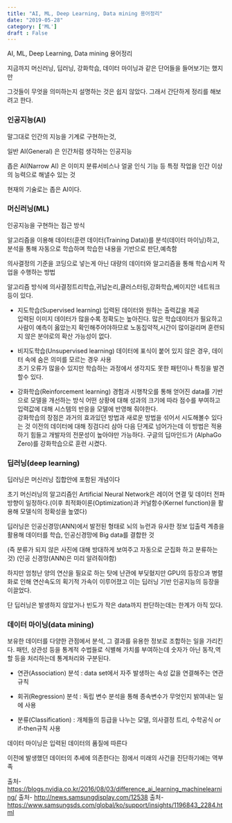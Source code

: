 ```yaml
---
title: "AI, ML, Deep Learning, Data mining 용어정리"
date: "2019-05-28"
category: ['ML']
draft : False
---
```


AI, ML, Deep Learning, Data mining 용어정리

지금까지 머신러닝, 딥러닝, 강화학습, 데이터 마이닝과 같은 단어들을 들어보기는 했지만

그것들이 무엇을 의미하는지 설명하는 것은 쉽지 않았다.
그래서 간단하게 정리를 해보려고 한다.



### 인공지능(AI)

말그대로 인간의 지능을 기계로 구현하는것,

일반 AI(General) 은 인간처럼 생각하는 인공지능

좁은 AI(Narrow AI) 은 이미지 분류서비스나 얼굴 인식 기능 등
특정 작업을 인간 이상의 능력으로 해낼수 있는 것

현재의 기술로는 좁은 AI이다.






### 머신러닝(ML)

인공지능을 구현하는 접근 방식

알고리즘을 이용해 데이터(훈련 데이터(Training Data))를 분석(데이터 마이닝)하고, 분석을 통해 자동으로 학습하며 학습한 내용을 기반으로 판단,예측함

의사결정의 기준을 코딩으로 넣는게 아닌 대량의 데이터와 알고리즘을 통해 학습시켜 작업을 수행하는 방법

알고리즘 방식에 의사결정트리학습,귀납논리,클러스터링,강화학습,베이지안 네트워크 등이 있다.


* 지도학습(Supervised learning)
   입력된 데이터와 원하는 출력값을 제공   
   입력된 이미지 데이터가 많을수록 정확도는 높아진다. 많은 학습데이터가 필요하고
   사람이 예측이 옳았는지 확인해주어야하므로 노동집약적,시간이 많이걸리며
   훈련되지 않은 분야로의 확산 가능성이 없다.

* 비지도학습(Unsupervised learning)
   데이터에 표식이 붙어 있지 않은 경우, 데이터 속에 숨은 의미를 모르는 경우 사용    
   초기 오류가 많을수 있지만 학습하는 과정에서 생각지도 못한 패턴이나 특징을 발견할수 있다.

* 강화학습(Reinforcement learning)
   경험과 시행착오를 통해 얻어진 data를 기반으로 모델을 개선하는 방식
   어떤 상황에 대해 성과의 크기에 따라 점수를 부여하고 입력값에 대해 시스템의 반응을 모델에 반영해 줘야한다.   
   강화학습의 장점은 과거의 효과있던 방법과 새로운 방법을 섞어서 시도해볼수 있다는 것
   이전의 데이터에 대해 징검다리 삼아 다음 단계로 넘어가는데
   이 방법은 적용하기 힘들고 개발자의 전문성이 높아야만 가능하다.
   구글의 딥마인드가 (AlphaGo Zero)를 강화학습으로 훈련 시켰다.


### 딥러닝(deep learning)

딥러닝은 머신러닝 집합안에 포함된 개념이다

초기 머신러닝의 알고리즘인 Artificial Neural Network은 레이어 연결 및 데이터 전파 방향이 일정하다.(이후 최적화이론(Optimization)과 커널함수(Kernel function)을 활용해 모델식의 정확성을 높였다)

딥러닝은 인공신경망(ANN)에서 발전된 형태로 뇌의 뉴런과 유사한 정보 입출력 계층을 활용해 데이터를 학습, 인공신경망에 Big data를 결합한 것

(즉 분류가 되지 않은 사진에 대해 방대하게 보여주고 자동으로 군집화 하고 분류하는 것)
(인공 신경망(ANN)은 미리 알려줘야함)


하지만 엄청난 양의 연산을 필요로 하는 탓에 난관에 부딪혔지만
GPU의 등장으과 병렬화로 인해 연산속도의 획기적 가속이 이루어졌고
이는 딥러닝 기반 인공지능의 등장을 이끌었다.

단 딥러닝은 발생하지 않았거나 빈도가 작은 data까지 판단하는데는 한계가 아직 있다.




### 데이터 마이닝(data mining)

보유한 데이터를 다양한 관점에서 분석, 그 결과를 유용한 정보로 조합하는 일을 가리킨다.
패턴, 상관성 등을 통계적 수법들로 식별해 가치를 부여하는데 숫자가 아닌 동작,역할 등을 처리하는데 통계처리와 구분된다.

* 연관(Association) 분석 : data set에서 자주 발생하는 속성 값을 연결해주는 연관 규칙

* 회귀(Regression) 분석 : 독립 변수 분석을 통해 종속변수가 무엇인지 밝여내는 일에 사용

* 분류(Classification) :  개체들의 등급을 나누는 모델, 의사결정 트리, 수학공식 or if-then규칙 사용
           

데이터 마이닝은 입력된 데이터의 품질에 따른다

이전에 발생했던 데이터의 추세에 의존한다는 점에서 
미래의 사건을 진단하기에는 역부족



출처- https://blogs.nvidia.co.kr/2016/08/03/difference_ai_learning_machinelearning/
출처- http://news.samsungdisplay.com/12538
출처- https://www.samsungsds.com/global/ko/support/insights/1196843_2284.html